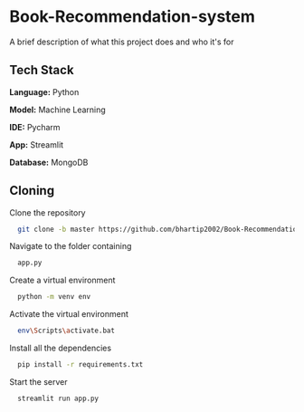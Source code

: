 # Book-Recommendation-system

A brief description of what this project does and who it's for


## Tech Stack

**Language:** Python

**Model:** Machine Learning 

**IDE:** Pycharm

**App:** Streamlit

**Database:** MongoDB


## Cloning 

Clone the repository

```bash
  git clone -b master https://github.com/bhartip2002/Book-Recommendation-system
```
Navigate to the folder containing
```bash
  app.py
 ```
Create a virtual environment
```bash
  python -m venv env
```

Activate the virtual environment
```bash
  env\Scripts\activate.bat
  ```
Install all the dependencies
```bash
  pip install -r requirements.txt
  ```
Start the server
```bash
  streamlit run app.py
 ```





